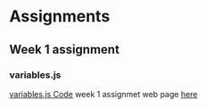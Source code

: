 # Assignments

## Week 1 assignment

### variables.js
[variables.js Code](https://github.com/jonathanrgf/CS50xMiami-JavaScript/blob/master/assignments/week1/js/variables.js)
week 1 assignmet web page [here](http://jonathanrgf.x10host.com/)